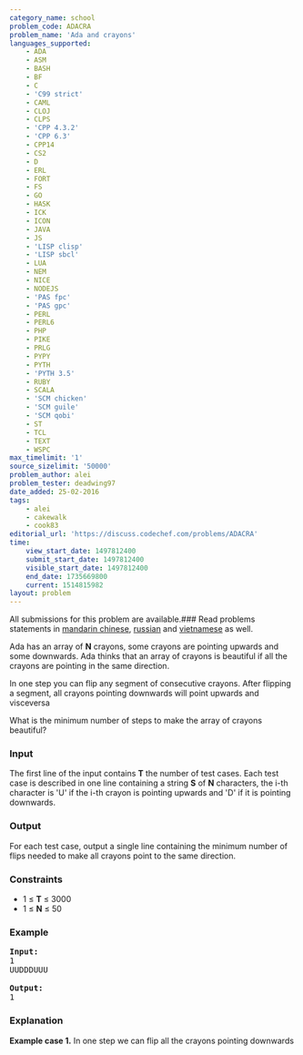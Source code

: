 ```yaml
---
category_name: school
problem_code: ADACRA
problem_name: 'Ada and crayons'
languages_supported:
    - ADA
    - ASM
    - BASH
    - BF
    - C
    - 'C99 strict'
    - CAML
    - CLOJ
    - CLPS
    - 'CPP 4.3.2'
    - 'CPP 6.3'
    - CPP14
    - CS2
    - D
    - ERL
    - FORT
    - FS
    - GO
    - HASK
    - ICK
    - ICON
    - JAVA
    - JS
    - 'LISP clisp'
    - 'LISP sbcl'
    - LUA
    - NEM
    - NICE
    - NODEJS
    - 'PAS fpc'
    - 'PAS gpc'
    - PERL
    - PERL6
    - PHP
    - PIKE
    - PRLG
    - PYPY
    - PYTH
    - 'PYTH 3.5'
    - RUBY
    - SCALA
    - 'SCM chicken'
    - 'SCM guile'
    - 'SCM qobi'
    - ST
    - TCL
    - TEXT
    - WSPC
max_timelimit: '1'
source_sizelimit: '50000'
problem_author: alei
problem_tester: deadwing97
date_added: 25-02-2016
tags:
    - alei
    - cakewalk
    - cook83
editorial_url: 'https://discuss.codechef.com/problems/ADACRA'
time:
    view_start_date: 1497812400
    submit_start_date: 1497812400
    visible_start_date: 1497812400
    end_date: 1735669800
    current: 1514815982
layout: problem
---
```

All submissions for this problem are available.### Read problems statements in [mandarin chinese](http://www.codechef.com/download/translated/COOK83/mandarin/ADACRA.pdf), [russian](http://www.codechef.com/download/translated/COOK83/russian/ADACRA.pdf) and [vietnamese](http://www.codechef.com/download/translated/COOK83/vietnamese/ADACRA.pdf) as well.

Ada has an array of **N** crayons, some crayons are pointing upwards and some downwards. Ada thinks that an array of crayons is beautiful if all the crayons are pointing in the same direction.

In one step you can flip any segment of consecutive crayons. After flipping a segment, all crayons pointing downwards will point upwards and visceversa

What is the minimum number of steps to make the array of crayons beautiful?

### Input

The first line of the input contains **T** the number of test cases. Each test case is described in one line containing a string **S** of **N** characters, the i-th character is 'U' if the i-th crayon is pointing upwards and 'D' if it is pointing downwards.

### Output

For each test case, output a single line containing the minimum number of flips needed to make all crayons point to the same direction.

### Constraints

- 1 ≤ **T** ≤ 3000
- 1 ≤ **N** ≤ 50

### Example

<pre><b>Input:</b>
1
UUDDDUUU

<b>Output:</b>
1
</pre>
### Explanation

**Example case 1.** In one step we can flip all the crayons pointing downwards
